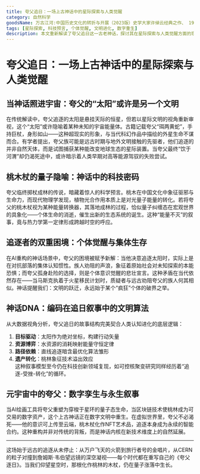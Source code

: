 ```yaml
---
title: 夸父追日：一场上古神话中的星际探索与人类觉醒
category: 自然科学
goodsName: 万古江河:中国历史文化的转折与开展（2023版）史学大家许倬云经典之作、 19年清华校长赠送新生之书
tags: [星际探索, 科技预言, 个体觉醒, 文明进化, 数字重生]
description: 本文重新解读了夸父追日这一古老神话，探讨其在星际探索与人类觉醒方面的现代意义。文章提出，夸父追逐的“太阳”可能是远古时期对地外文明或未知宇宙能量体的探索尝试，而桃木杖落地成林的传说则隐喻着能量转换和量子纠缠等科学概念。此外，文中还讨论了个体内在觉醒与集体认知惯性的冲突，并展示了夸父追日故事结构如何反映人类认知进化的逻辑。最后，文章展望了夸父神话在数字时代的重生，如通过AI和区块链技术实现的数字孪生及永生叙事，揭示了古代智慧与现代科技的惊人共鸣。
---
```

# 夸父追日：一场上古神话中的星际探索与人类觉醒  

## 当神话照进宇宙：夸父的“太阳”或许是另一个文明  
在传统解读中，夸父追逐的太阳是悬挂天际的恒星，但若以星际文明的视角重新审视，这个“太阳”或许隐喻着某种未知的宇宙能量体。古籍记载夸父“珥两黄蛇”，手持巨杖，身形如山——这种超现实的形象，与当代科幻作品中描绘的外星生命不谋而合。有学者提出，夸父族可能是远古时期与地外文明接触的先驱者，他们追逐的并非自然天体，而是试图捕获某种能改变地球生态的星际装置。当夸父最终“饮于河渭”却仍渴死途中，或许暗示着人类早期对高等能源驾驭的失败尝试。  

## 桃木杖的量子隐喻：神话中的科技密码  
夸父临终掷杖成林的传说，暗藏着惊人的科学预言。桃木在中国文化中象征驱邪与生命力，而现代物理学发现，植物光合作用本质上是对光量子能量的转化。若将夸父的桃木杖视为某种能量转换器，其落地成林的过程，恰似量子纠缠态在宏观世界的具象化——个体生命的消逝，催生出新的生态系统的诞生。这种“能量不灭”的叙事，竟与热力学第一定律形成跨越时空的呼应。  

## 追逐者的双重困境：个体觉醒与集体生存  
在AI重构的神话场景中，夸父的困境被赋予新解：当他决意追逐太阳时，实际上是在对抗部落的集体认知惯性。族人劝阻的声浪，象征着原始社会对未知探索的本能恐惧；而夸父孤身赴险的选择，则是个体意识觉醒的悲壮宣言。这种矛盾在当代依然存在——当马斯克执着于火星移民计划时，质疑者与远古劝阻夸父的族人何其相似。神话提醒我们：文明的跃迁，永远始于某个“疯狂”个体的破界之举。  

## 神话DNA：编码在追日叙事中的文明算法  
从大数据视角分析，夸父追日的故事结构完美契合人类认知进化的底层逻辑：  
1. **目标驱动**：太阳作为绝对坐标，构建行动矢量  
2. **资源博弈**：水资源的消耗映射能量守恒定律  
3. **路径依赖**：直线追逐暗含最优化算法雏形  
4. **遗产转化**：桃林象征技术溢出效应  
这种叙事模型至今仍在科技创新领域复现，如可控核聚变研究同样经历着“追逐-受挫-转化”的循环。  

## 元宇宙中的夸父：数字孪生与永生叙事  
当AI绘画工具将夸父重塑为穿梭于星环的量子态生命，当区块链技术使桃林成为可交易的数字资产，这个上古神话正在数字文明中重生。在虚拟世界里，夸父不必渴死——他的意识可上传至云端，桃木杖化作NFT艺术品，追逐本身成为永续的智能合约。这种重构并非对传统的背叛，而是神话内核在新技术维度上的自然延展。  

---  
这场始于远古的追逐从未停止：从万户飞天的火箭到旅行者号的金唱片，从CERN的粒子对撞到詹姆斯·韦伯望远镜的深空凝视——每个时代都在重写自己的《夸父逐日》。当我们仰望星空时，那根化作桃林的木杖，仍在量子涨落中生长。